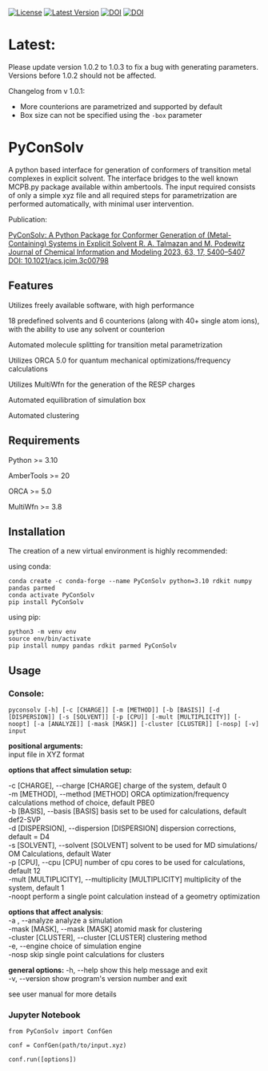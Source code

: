 [![License](https://img.shields.io/github/license/qcxms/qcxms)](https://github.com/grimme-lab/xtb/blob/main/COPYING)
[![Latest Version](https://img.shields.io/github/v/release/qcxms/qcxms)](https://github.com/qcxms/QCxMS/releases/latest)
[![DOI](https://img.shields.io/badge/DOI-10.1002%2Fanie.201300158%20-blue)](https://doi.org/10.1002/anie.201300158) [![DOI](https://img.shields.io/badge/DOI-10.1021%2Facsomega.9b02011%20-blue)](https://doi.org/10.1021/acsomega.9b02011)

# Latest:
Please update version 1.0.2 to 1.0.3 to fix a bug with generating parameters. Versions before 1.0.2 should not be affected.

Changelog from v 1.0.1:

- More counterions are parametrized and supported by default
- Box size can not be specified using the `-box` parameter


# PyConSolv

A python based interface for generation of conformers of transition metal complexes in explicit solvent.
The interface bridges to the well known MCPB.py package available within ambertools. The input required 
consists of only a simple xyz file and all required steps for parametrization are performed automatically,
with minimal user intervention.

Publication:

[PyConSolv: A Python Package for Conformer Generation of (Metal-Containing) Systems in Explicit Solvent
R. A. Talmazan and M. Podewitz
Journal of Chemical Information and Modeling 2023, 63, 17, 5400–5407
DOI: 10.1021/acs.jcim.3c00798](https://pubs.acs.org/doi/full/10.1021/acs.jcim.3c00798)



## Features
Utilizes freely available software, with high performance

18 predefined solvents and 6 counterions (along with 40+ single atom ions), with the ability to use any solvent or counterion

Automated molecule splitting for transition metal parametrization

Utilizes ORCA 5.0 for quantum mechanical optimizations/frequency calculations

Utilizes MultiWfn for the generation of the RESP charges

Automated equilibration of simulation box

Automated clustering


## Requirements

Python >= 3.10

AmberTools >= 20

ORCA >= 5.0

MultiWfn >= 3.8

## Installation

The creation of a new virtual environment is highly recommended:

using conda:
```
conda create -c conda-forge --name PyConSolv python=3.10 rdkit numpy pandas parmed
conda activate PyConSolv
pip install PyConSolv
```

using pip:
```
python3 -m venv env
source env/bin/activate
pip install numpy pandas rdkit parmed PyConSolv
```

## Usage

### Console:
```
pyconsolv [-h] [-c [CHARGE]] [-m [METHOD]] [-b [BASIS]] [-d [DISPERSION]] [-s [SOLVENT]] [-p [CPU]] [-mult [MULTIPLICITY]] [-noopt] [-a [ANALYZE]] [-mask [MASK]] [-cluster [CLUSTER]] [-nosp] [-v] input
```

**positional arguments:**  
input file in XYZ format

**options that affect simulation setup:**  
 
  -c [CHARGE], --charge [CHARGE] charge of the system, default 0  
  -m [METHOD], --method [METHOD] ORCA optimization/frequency calculations method of choice, default PBE0  
  -b [BASIS], --basis [BASIS] basis set to be used for calculations, default def2-SVP  
  -d [DISPERSION], --dispersion [DISPERSION] dispersion corrections, default = D4  
  -s [SOLVENT], --solvent [SOLVENT] solvent to be used for MD simulations/ OM Calculations, default Water  
  -p [CPU], --cpu [CPU] number of cpu cores to be used for calculations, default 12  
  -mult [MULTIPLICITY], --multiplicity [MULTIPLICITY] multiplicity of the system, default 1   
  -noopt perform a single point calculation instead of a geometry optimization
  
**options that affect analysis**:   
  -a , --analyze analyze a simulation  
  -mask [MASK], --mask [MASK] atomid mask for clustering  
  -cluster [CLUSTER], --cluster [CLUSTER] clustering method  
  -e, --engine         choice of simulation engine  
  -nosp skip single point calculations for clusters


**general options:**
  -h, --help            show this help message and exit  
  -v, --version         show program's version number and exit  


see user manual for more details


### Jupyter Notebook

```
from PyConSolv import ConfGen

conf = ConfGen(path/to/input.xyz)

conf.run([options])
```



